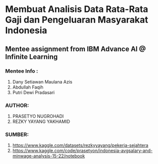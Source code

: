 # Membuat Analisis Data Rata-Rata Gaji dan Pengeluaran Masyarakat Indonesia

## Mentee assignment from IBM Advance AI @ Infinite Learning
### Mentee Info :
1. Dany Setiawan Maulana Azis
2. Abdullah Faqih
3. Putri Dewi Pradasari

### AUTHOR:
1. PRASETYO NUGROHADI
2. REZKY YAYANG YAKHAMID

### SUMBER:
1. https://www.kaggle.com/datasets/rezkyyayang/pekerja-sejahtera
2. https://www.kaggle.com/code/prasetyon/indonesia-avgsalary-and-minwage-analysis-15-22/notebook
